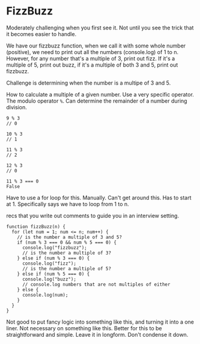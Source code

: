 # FizzBuzz

Moderately challenging when you first see it. Not until you see the trick that it becomes easier to handle.

We have our fizzbuzz function, when we call it with some whole number (positive), we need to print out all the numbers (console.log) of 1 to n. However, for any number that's a multiple of 3, print out fizz. If it's a multiple of 5, print out buzz, if it's a multiple of both 3 and 5, print out fizzbuzz.

Challenge is determining when the number is a multipe of 3 and 5.

How to calculate a multiple of a given number. Use a very specific operator. The modulo operator `%`. Can determine the remainder of a number during division.

```
9 % 3
// 0

10 % 3
// 1

11 % 3
// 2

12 % 3
// 0

11 % 3 === 0
False
```

Have to use a for loop for this. Manually. Can't get around this. Has to start at 1. Specifically says we have to loop from 1 to n.

recs that you write out comments to guide you in an interview setting.

```
function fizzBuzz(n) {
  for (let num = 1; num <= n; num++) {
    // is the number a multiple of 3 and 5?
    if (num % 3 === 0 && num % 5 === 0) {
      console.log("fizzbuzz");
      // is the number a multiple of 3?
    } else if (num % 3 === 0) {
      console.log("fizz");
      // is the number a multiple of 5?
    } else if (num % 5 === 0) {
      console.log("buzz");
      // console.log numbers that are not multiples of either
    } else {
      console.log(num);
    }
  }
}
```

Not good to put fancy logic into something like this, and turning it into a one liner. Not necessary on something like this. Better for this to be straightforward and simple. Leave it in longform. Don't condense it down.
